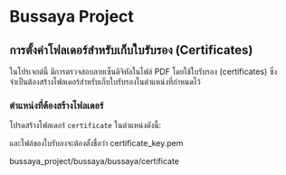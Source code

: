 # Bussaya Project

## การตั้งค่าโฟลเดอร์สำหรับเก็บใบรับรอง (Certificates)

ในโปรเจกต์นี้ มีการตรวจสอบลายเซ็นดิจิทัลในไฟล์ PDF โดยใช้ใบรับรอง (certificates) ซึ่งจำเป็นต้องสร้างโฟลเดอร์สำหรับเก็บใบรับรองในตำแหน่งที่กำหนดไว้

### ตำแหน่งที่ต้องสร้างโฟลเดอร์

โปรดสร้างโฟลเดอร์ `certificate` ในตำแหน่งดังนี้:

และไฟล์ของใบรับองจะต้องตั้งชื่อว่า certificate_key.pem

bussaya_project/bussaya/bussaya/certificate
